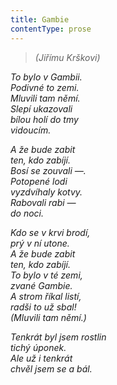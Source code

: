 ```yaml
---
title: Gambie
contentType: prose
---
```


<section>

> _(Jiřímu Krškovi)_

_To bylo v Gambii.  
Podivné to zemi.  
Mluvili tam němí.  
Slepí ukazovali  
bílou holí do tmy  
vidoucím._

</section>

<section>

_A že bude zabit  
ten, kdo zabíjí.  
Bosí se zouvali —.  
Potopené lodi  
vyzdvíhaly kotvy.  
Rabovali rabi —  
do noci._

</section>

<section>

_Kdo se v krvi brodí,  
prý v ní utone.  
A že bude zabit  
ten, kdo zabíjí.  
To bylo v té zemi,  
zvané Gambie.  
A strom říkal listí,  
radši to už sbal!  
(Mluvili tam němí.)_

</section>

<section>

_Tenkrát byl jsem rostlin  
tichý úponek.  
Ale už i tenkrát  
chvěl jsem se a bál._

</section>
